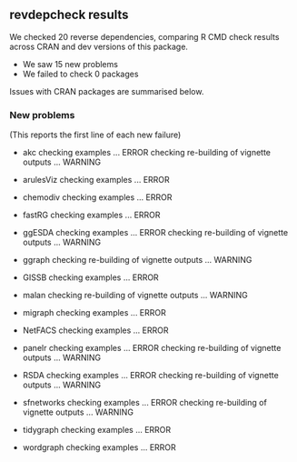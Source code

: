 ## revdepcheck results

We checked 20 reverse dependencies, comparing R CMD check results across CRAN and dev versions of this package.

 * We saw 15 new problems
 * We failed to check 0 packages

Issues with CRAN packages are summarised below.

### New problems
(This reports the first line of each new failure)

* akc
  checking examples ... ERROR
  checking re-building of vignette outputs ... WARNING

* arulesViz
  checking examples ... ERROR

* chemodiv
  checking examples ... ERROR

* fastRG
  checking examples ... ERROR

* ggESDA
  checking examples ... ERROR
  checking re-building of vignette outputs ... WARNING

* ggraph
  checking re-building of vignette outputs ... WARNING

* GISSB
  checking examples ... ERROR

* malan
  checking re-building of vignette outputs ... WARNING

* migraph
  checking examples ... ERROR

* NetFACS
  checking examples ... ERROR

* panelr
  checking examples ... ERROR
  checking re-building of vignette outputs ... WARNING

* RSDA
  checking examples ... ERROR
  checking re-building of vignette outputs ... WARNING

* sfnetworks
  checking examples ... ERROR
  checking re-building of vignette outputs ... WARNING

* tidygraph
  checking examples ... ERROR

* wordgraph
  checking examples ... ERROR

